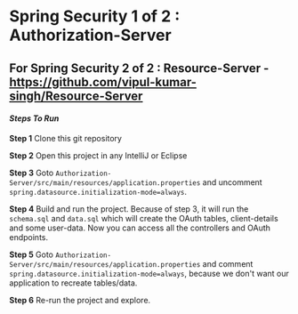 # Spring Security 1 of 2 : Authorization-Server
## For Spring Security 2 of 2 : Resource-Server - https://github.com/vipul-kumar-singh/Resource-Server

#### _Steps To Run_

**Step 1** Clone this git repository

**Step 2** Open this project in any IntelliJ or Eclipse

**Step 3** Goto `Authorization-Server/src/main/resources/application.properties` and uncomment `spring.datasource.initialization-mode=always`.

**Step 4** Build and run the project.
Because of step 3, it will run the `schema.sql` and `data.sql` which will create the OAuth tables, client-details and some user-data.
Now you can access all the controllers and OAuth endpoints.

**Step 5** Goto `Authorization-Server/src/main/resources/application.properties` and comment `spring.datasource.initialization-mode=always`,
because we don't want our application to recreate tables/data.

**Step 6** Re-run the project and explore.
